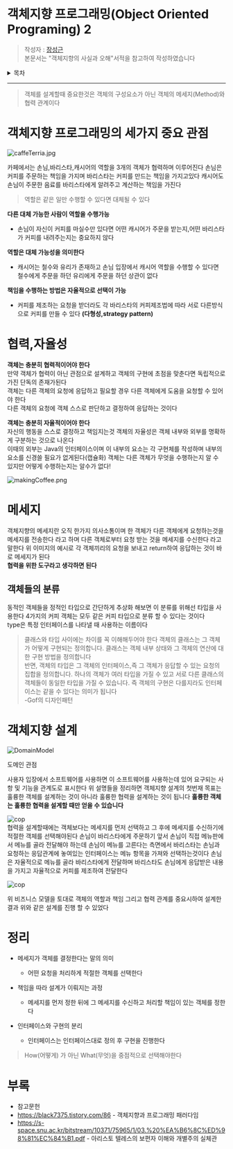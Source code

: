 # 객체지향 프로그래밍(Object Oriented Programing) 2

> 작성자 : [장성근](https://github.com/heoap9)  
> 본문서는 "객체지향의 사실과 오해"서적을 참고하여 작성하였습니다

<details>
<summary>목차</summary>

- [객체지향의 본질](#객체지향의-본질)
- [현실세계의 객체지향](#현실세계의-객체지향)
- [은유법](#현실세계의-은유법과-객체의-상호작용의-의미)
- [객체지향의 추상화 그리고 현실세계의 추상화](#객체지향의-추상화-그리고-현실세계의-추상화)
</details>

---
>객체를 설계할때 중요한것은 객체의 구성요소가 아닌 객체의 메세지(Method)와 협력 관계이다  
> 

# 객체지향 프로그래밍의 세가지 중요 관점

![caffeTerria.jpg](images%2fresponse.png)

카페에서는 손님,바리스타,캐시어의 역할을 3개의 객체가 협력하며 이루어진다
손님은 커피를 주문하는 책임을 가지며 바리스타는 커피를 만드는 책임을 가지고있다
캐시어도 손님이 주문한 음료를 바리스타에게 알려주고 계산하는 책임을 가진다


>역할은 같은 일만 수행할 수 있다면 대체될 수 있다

**다른 대체 가능한 사람이 역할을 수행가능** 
- 손님이 자신이 커피를 마실수만 있다면 어떤 캐시어가 주문을 받는지,어떤 바리스타가 커피를 내려주는지는 중요하지 않다

**역할은 대체 가능성을 의미한다**
- 캐시어는 철수와 유리가 존재하고 손님 입장에서 캐시어 역할을 수행할 수 있다면  
철수에게 주문을 하던 유리에게 주문을 하던 상관이 없다

**책임을 수행하는 방법은 자율적으로 선택이 가능**
- 커피를 제조하는 요청을 받더라도 각 바리스타의 커피제조법에 따라 서로 다른방식으로 커피를 만들 수 있다
**(다형성,strategy pattern)**


# 협력,자율성
**객체는 충분히 협력적이어야 한다**  
만약 객체가 협력이 아닌 관점으로 설계하고 객체의 구현에 초점을 맞춘다면 독립적으로 가진 단독의 존재가된다  
객체는 다른 객체의 요청에 응답하고 필요할 경우 다른 객체에게 도움을 요청할 수 있어야 한다  
다른 객체의 요청에 객체 스스로 판단하고 결정하여 응답하는 것이다

**객체는 충분히 자율적이어야 한다**  
자신의 행동을 스스로 결정하고 책임지는것
객체의 자율성은 객체 내부와 외부를 명확하게 구분하는 것으로 나온다  
이때의 외부는 Java의 인터페이스이며 이 내부의 요소는 각 구현체를 작성하며 내부의 요소를 신경쓸 필요가 없게된다(캡슐화)
객체는 다른 객체가 무엇을 수행하는지 알 수 있지만 어떻게 수행하는지는 알수가 없다!  
  


![makingCoffee.png](images%2fmakingCoffee.png)
# 메세지
객체지향의 메세지란 오직 한가지 의사소통이며
한 객체가 다른 객체에게 요청하는것을 메세지를 전송한다 라고 하며 
다른 객체로부터 요청 받는 것을 메세지를 수신한다 라고 말한다
위 이미지의 예시로 각 객체끼리의 요청을 보내고 return하여 응답하는 것이 바로 메세지가 된다  
**협력을 위한 도구라고 생각하면 된다**


## 객체들의 분류
동적인 객체들을 정적인 타입으로 간단하게 추상화 해보면
이 분류를 위해선 타입을 사용한다 4가지의 커피 객체는 모두 같은 커피 타입으로 분류 할 수 있다는 것이다  
type은 특정 인터페이스를 나타낼 때 사용하는 이름이다

> 클래스와 타입 사이에는 차이를 꼭 이해해두어야 한다
> 객체의 클래스는 그 객체가 어떻게 구현되는 정의합니다. 클래스는 객체 내부 상태와 그 객체의 연산에 대한 구현 방법을 정의합니다  
> 반면, 객체의 타입은 그 객체의 인터페이스,즉 그 객체가 응답할 수 있는 요청의 집합을 정의합니다.
> 하나의 객체가 여러 타입을 가질 수 있고 서로 다른 클래스의 객체들이 동일한 타입을 가질 수 있습니다. 즉 객체의 구현은 다를지라도 인터페이스는 같을 수 있다는 의미가 됩니다  
>   -Gof의 디자인패턴



# 객체지향 설계
![DomainModel](images%2fDomainModel.png)  

도메인 관점

사용자 입장에서 소프트웨어를 사용하면
이 소프트웨어를 사용하는데 있어 요구되는 사항 및 기능을 관계도로 표시한다
위 설명들을 정리하면 객체지향 설계의 첫번재 목표는 훌륭한 객체를 설계하는 것이 아니라
훌륭한 협력을 설계하는 것이 됩니다
**훌륭한 객체는 훌륭한 협력을 설계할 때만 얻을 수 있습니다**

![cop](images%2fCoperation.png)  
협력을 설계할때에는 객체보다는 메세지를 먼저 선택하고 그 후에 메세지를 수신하기에 적절한 객체를 선택해야된다
손님이 바리스타에게 주문하기 앞서 손님이 직접 메뉴판에서 메뉴를 골라 전달해야 하는데
손님이 메뉴를 고른다는 측면에서 바리스타는 손님과 요청하는 응답관계에 놓여있는 인터페이스는 메뉴 항목을 가져와 선택하는것이다
손님은 자율적으로 메뉴를 골라 바리스타에게 전달하며
바리스타도 손님에게 응답받은 내용을 가지고 자율적으로 커피를 제조하여 전달한다

![cop](images%2fCoperation2.png)  

위 비즈니스 모델을 토대로 객체의 역할과 책임 그리고 협력 관계를 중요시하여 설계한 결과 위와 같은 설계를 진행 할 수 있었다


# 정리
- 메세지가 객체를 결정한다는 말의 의미
  - 어떤 요청을 처리하게 적절한 객체를 선택한다

- 책임을 따라 설계가 이뤄지는 과정
  - 메세지를 먼저 정한 뒤에 그 메세지를 수신하고 처리할 책임이 있는 객체를 정한다

- 인터페이스와 구현의 분리
  - 인터페이스는 인터페이스대로 정의 후 구현을 진행한다

> How(어떻게) 가 아닌 What(무엇)을 중점적으로 선택해야한다

# 부록


- 참고문헌
- https://black7375.tistory.com/86 - 객체지향과 프로그래밍 패러다임
- https://s-space.snu.ac.kr/bitstream/10371/75965/1/03.%20%EA%B6%8C%ED%98%81%EC%84%B1.pdf - 아리스토 텔레스의 보편자 이해와 개별주의 실체관